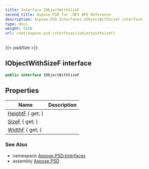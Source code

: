 ```yaml
---
title: Interface IObjectWithSizeF
second_title: Aspose.PSD for .NET API Reference
description: Aspose.PSD.Interfaces.IObjectWithSizeF interface. 
type: docs
weight: 5150
url: /net/aspose.psd.interfaces/iobjectwithsizef/
---
```

{{< psd/tize >}}
## IObjectWithSizeF interface

```csharp
public interface IObjectWithSizeF
```

## Properties

| Name | Description |
| --- | --- |
| [HeightF](../../aspose.psd.interfaces/iobjectwithsizef/heightf/) { get; } |  |
| [SizeF](../../aspose.psd.interfaces/iobjectwithsizef/sizef/) { get; } |  |
| [WidthF](../../aspose.psd.interfaces/iobjectwithsizef/widthf/) { get; } |  |

### See Also

* namespace [Aspose.PSD.Interfaces](../../aspose.psd.interfaces/)
* assembly [Aspose.PSD](../../)


